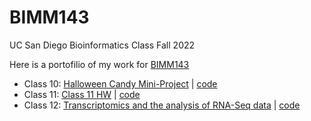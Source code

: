 # BIMM143
UC San Diego Bioinformatics Class Fall 2022

Here is a portofilio of my work for [BIMM143](https://bioboot.github.io/bimm143_F22/)

- Class 10: [Halloween Candy Mini-Project](https://github.com/mmazim66/BIMM143/tree/main/class10) | [code](https://github.com/mmazim66/BIMM143/blob/main/class10/class10.md)
- Class 11: [Class 11 HW](https://github.com/mmazim66/BIMM143/tree/main/class11) | [code](https://github.com/mmazim66/BIMM143/blob/main/class11/class11.md)
- Class 12: [Transcriptomics and the analysis of RNA-Seq data](https://github.com/mmazim66/BIMM143/tree/main/class12) | [code](https://github.com/mmazim66/BIMM143/blob/main/class12/class12.md)
